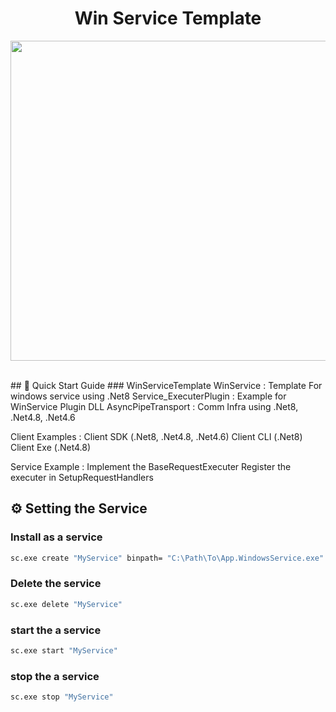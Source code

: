 <div align="center">
<h1>Win Service Template</h1>
<p align="center">
    <img src="logo.png" width="1024" height="512">
</p>
<br>

</div>
## 🚀 Quick Start Guide
### WinServiceTemplate
WinService : Template For windows service using .Net8
Service_ExecuterPlugin : Example for WinService Plugin DLL 
AsyncPipeTransport : Comm Infra using .Net8, .Net4.8, .Net4.6


Client Examples :
Client SDK (.Net8, .Net4.8, .Net4.6)
Client CLI (.Net8)
Client Exe (.Net4.8)

Service Example :
Implement the  BaseRequestExecuter 
Register the executer in SetupRequestHandlers

## ⚙️ Setting the Service

### Install as a service 
  ```bash
  sc.exe create "MyService" binpath= "C:\Path\To\App.WindowsService.exe"
  ```
### Delete the service 
  ```bash
  sc.exe delete "MyService"
  ```

### start the a service
  ```bash
  sc.exe start "MyService"
  ```
### stop the a service
  ```bash
  sc.exe stop "MyService"
  ```

